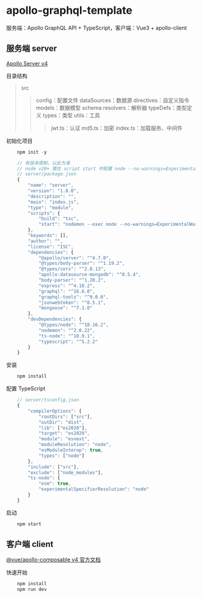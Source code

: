 # apollo-graphql-template

服务端：Apollo GraphQL API + TypeScript，客户端：Vue3 + apollo-client

## 服务端 server

[Apollo Server v4](https://www.apollographql.com/docs/apollo-server/getting-started)

目录结构

> src
>
> > config：配置文件
> > dataSources：数据源
> > directives：自定义指令
> > models：数据模型
> > schema
> > resolvers：解析器
> > typeDefs：类型定义
> > types：类型
> > utils：工具
> >
> > > jwt.ts：认证
> > > md5.ts：加密
> > > index.ts：加载服务、中间件

初始化项目

```JavaScript
    npm init -y

    // 有版本限制，以此为准
    // node v20+ 需在 script start 中配置 node --no-warnings=ExperimentalWarning --loader
    // server/package.json
    {
        "name": "server",
        "version": "1.0.0",
        "description": "",
        "main": "index.js",
        "type": "module",
        "scripts": {
            "build": "tsc",
            "start": "nodemon --exec node --no-warnings=ExperimentalWarning --loader ts-node/esm ./src/index.ts"
        },
        "keywords": [],
        "author": "",
        "license": "ISC",
        "dependencies": {
            "@apollo/server": "^4.7.0",
            "@types/body-parser": "^1.19.2",
            "@types/cors": "^2.8.13",
            "apollo-datasource-mongodb": "^0.5.4",
            "body-parser": "^1.20.2",
            "express": "^4.18.2",
            "graphql": "^16.6.0",
            "graphql-tools": "^9.0.0",
            "jsonwebtoken": "^8.5.1",
            "mongoose": "^7.1.0"
        },
        "devDependencies": {
            "@types/node": "^18.16.2",
            "nodemon": "^2.0.22",
            "ts-node": "^10.9.1",
            "typescript": "^5.2.2"
        }
    }
```

安装

```JavaScript
    npm install
```

配置 TypeScript

```JavaScript
    // server/tsconfig.json
    {
        "compilerOptions": {
            "rootDirs": ["src"],
            "outDir": "dist",
            "lib": ["es2020"],
            "target": "es2020",
            "module": "esnext",
            "moduleResolution": "node",
            "esModuleInterop": true,
            "types": ["node"]
        },
        "include": ["src"],
        "exclude": ["node_modules"],
        "ts-node": {
            "esm": true,
            "experimentalSpecifierResolution": "node"
        }
    }
```

启动

```JavaScript
    npm start
```

## 客户端 client

[@vue/apollo-composable v4 官方文档](https://v4.apollo.vuejs.org/zh-cn/guide-composable/query.html)

快速开始

```JavaScript
    npm install
    npm run dev
```
